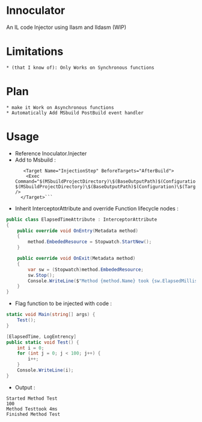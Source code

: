 # Innoculator
An IL code Injector using Ilasm and Ildasm (WIP)
# Limitations
    * (that I know of): Only Works on Synchronous functions
# Plan 
    * make it Work on Asynchronous functions
    * Automatically Add MSbuild PostBuild event handler
# Usage
* Reference Inoculator.Injecter
* Add to Msbuild :
   ```
      <Target Name="InjectionStep" BeforeTargets="AfterBuild">
       <Exec Command="$(MSbuildProjectDirectory)\$(BaseOutputPath)$(Configuration)\$(TargetFramework)\Inoculator.Injector.exe   $(MSbuildProjectDirectory)\$(BaseOutputPath)$(Configuration)\$(TargetFramework)\$(AssemblyName).dll" />
     </Target>```
* Inherit InterceptorAttribute and override Function lifecycle nodes :  
```csharp
public class ElapsedTimeAttribute : InterceptorAttribute
{
    public override void OnEntry(Metadata method)
    {
        method.EmbededResource = Stopwatch.StartNew();        
    }

    public override void OnExit(Metadata method)
    {
        var sw = (Stopwatch)method.EmbededResource;
        sw.Stop();
        Console.WriteLine($"Method {method.Name} took {sw.ElapsedMilliseconds}ms");
    }
}
```
* Flag function to be injected with code : 
```csharp
static void Main(string[] args) {
    Test();
}

[ElapsedTime, LogEntrency]
public static void Test() {
    int i = 0;
    for (int j = 0; j < 100; j++) {
        i++;
    }
    Console.WriteLine(i);
}
```
* Output :
```
Started Method Test                                                                                                                                           
100                                                                                                                                                           
Method Testtook 4ms
Finished Method Test
```
